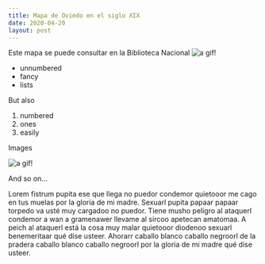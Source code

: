 ```yaml
---
title: Mapa de Oviedo en el siglo XIX
date: 2020-04-20
layout: post
---
```


Este mapa se puede consultar en la Biblioteca Nacional
![a gif!](https://pbs.twimg.com/media/EUcCzqVWkAEN_AN?format=jpg&name=900x900)

* unnumbered
* fancy
* lists

But also

1. numbered
1. ones
1. easily

Images

![a gif!](https://media.giphy.com/media/l0MYt5jPR6QX5pnqM/giphy.gif)

And so on...


Lorem fistrum pupita ese que llega no puedor condemor quietooor me cago en tus muelas por la gloria de mi madre. Sexuarl pupita papaar papaar torpedo va usté muy cargadoo no puedor. Tiene musho peligro al ataquerl condemor a wan a gramenawer llevame al sircoo apetecan amatomaa. A peich al ataquerl está la cosa muy malar quietooor diodenoo sexuarl benemeritaar qué dise usteer. Ahorarr caballo blanco caballo negroorl de la pradera caballo blanco caballo negroorl por la gloria de mi madre qué dise usteer.

